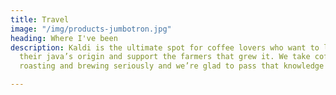```yaml
---
title: Travel
image: "/img/products-jumbotron.jpg"
heading: Where I've been
description: Kaldi is the ultimate spot for coffee lovers who want to learn about
  their java’s origin and support the farmers that grew it. We take coffee production,
  roasting and brewing seriously and we’re glad to pass that knowledge to anyone.

---
```

